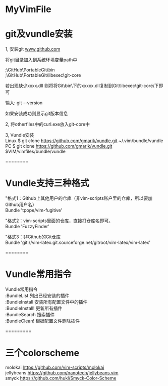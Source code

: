 MyVimFile
=========
<h1><a name="gitandvundle" class="anchor" href="#gitandvundle"><span class="mini-icon mini-icon-link"></span></a>git及vundle安装</h1>

1, 安装git  www.github.com

将git目录加入到系统环境变量path中

;\GitHub\PortableGit\bin  
;\GitHub\PortableGit\libexec\git-core

若出现缺少xxxx.dll
则将将Git\bin\下的xxxxx.dll复制到Git\libexec\git-core\下即可

输入: git --version

如果安装成功则显示git版本信息

2, 将otherfiles中的curl.exe放入git-core中

3, Vundle安装  
Linux $ git clone https://github.com/gmarik/vundle.git ~/.vim/bundle/vundle  
PC    $ git clone https://github.com/gmarik/vundle.git $VIM/vimfiles/bundle/vundle  

========
<h1><a name="vundleop" class="anchor" href="#vundleop"><span class="mini-icon mini-icon-link"></span></a>Vundle支持三种格式</h1>

"格式1：Github上其他用户的仓库（非vim-scripts账户里的仓库，所以要加Github用户名）  
Bundle 'tpope/vim-fugitive' 

"格式2：vim-scripts里面的仓库，直接打仓库名即可。   
Bundle 'FuzzyFinder' 

"格式3：非Github的Git仓库   
Bundle 'git://vim-latex.git.sourceforge.net/gitroot/vim-latex/vim-latex'

========
<h1><a name="vundle" class="anchor" href="#vundle"><span class="mini-icon mini-icon-link"></span></a>Vundle常用指令</h1>

Vundle常用指令  
:BundleList     列出已经安装的插件  
:BundleInstall  安装所有配置文件中的插件  
:BundleInstall! 更新所有插件  
:BundleSearch   搜索插件  
:BundleClean!   根据配置文件删除插件  

=========
<h1><a name="colorscheme" class="anchor" href="#colorscheme"><span class="mini-icon mini-icon-link"></span></a>三个colorscheme</h1>

molokai     https://github.com/vim-scripts/molokai  
jellybeans  https://github.com/nanotech/jellybeans.vim  
smyck       https://github.com/hukl/Smyck-Color-Scheme

